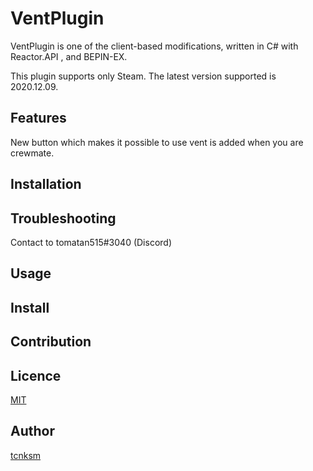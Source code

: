 VentPlugin
====

VentPlugin is one of the client-based modifications, written in C# with Reactor.API , and BEPIN-EX.

This plugin supports only Steam. The latest version supported is 2020.12.09.

## Features

New button which makes it possible to use vent is added when you are crewmate.

## Installation

## Troubleshooting

Contact to tomatan515#3040 (Discord)

## Usage

## Install

## Contribution

## Licence

[MIT](https://github.com/tcnksm/tool/blob/master/LICENCE)

## Author

[tcnksm](https://github.com/tomatan515)
